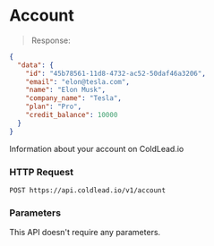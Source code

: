 # Account

> Response:

```json
{
  "data": {
    "id": "45b78561-11d8-4732-ac52-50daf46a3206",
    "email": "elon@tesla.com",
    "name": "Elon Musk",
    "company_name": "Tesla",
    "plan": "Pro",
    "credit_balance": 10000
  }
}
```

Information about your account on ColdLead.io

### HTTP Request

`POST https://api.coldlead.io/v1/account`

### Parameters
This API doesn't require any parameters.
